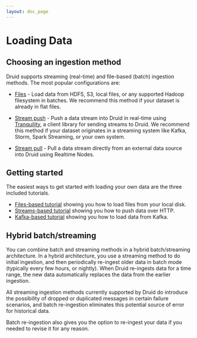 ```yaml
---
layout: doc_page
---
```


# Loading Data

## Choosing an ingestion method

Druid supports streaming (real-time) and file-based (batch) ingestion methods. The most 
popular configurations are:

- [Files](batch-ingestion.html) - Load data from HDFS, S3, local files, or any supported Hadoop 
filesystem in batches. We recommend this method if your dataset is already in flat files.

- [Stream push](stream-ingestion.html#stream-push) - Push a data stream into Druid in real-time 
using [Tranquility](http://github.com/druid-io/tranquility), a client library for sending streams 
to Druid. We recommend this method if your dataset originates in a streaming system like Kafka, 
Storm, Spark Streaming, or your own system.

- [Stream pull](stream-ingestion.html#stream-pull) - Pull a data stream directly from an external 
data source into Druid using Realtime Nodes.

## Getting started

The easiest ways to get started with loading your own data are the three included tutorials.

- [Files-based tutorial](tutorial-batch.html) showing you how to load files from your local disk.
- [Streams-based tutorial](tutorial-streams.html) showing you how to push data over HTTP.
- [Kafka-based tutorial](tutorial-kafka.html) showing you how to load data from Kafka.

## Hybrid batch/streaming

You can combine batch and streaming methods in a hybrid batch/streaming architecture. In a hybrid architecture, 
you use a streaming method to do initial ingestion, and then periodically re-ingest older data in batch mode 
(typically every few hours, or nightly). When Druid re-ingests data for a time range, the new data automatically 
replaces the data from the earlier ingestion.

All streaming ingestion methods currently supported by Druid do introduce the possibility of dropped or duplicated 
messages in certain failure scenarios, and batch re-ingestion eliminates this potential source of error for 
historical data.

Batch re-ingestion also gives you the option to re-ingest your data if you needed to revise it for any reason.
